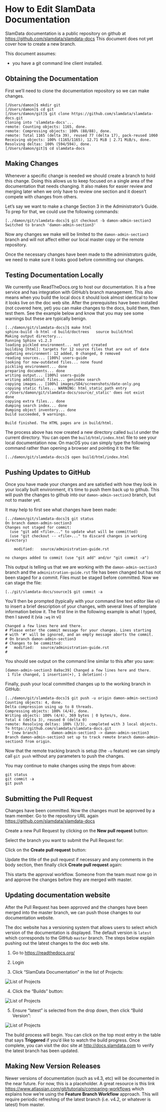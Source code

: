 # How to Edit SlamData Documentation


SlamData documentation is a public repository on github at https://github.com/slamdata/slamdata-docs  This document does not yet cover how to create a new branch.

This document assumes:

* you have a git command line client installed.


## Obtaining the Documentation


First we’ll need to clone the documentation repository so we can make changes.

```
[/Users/damon]$ mkdir git
[/Users/damon]$ cd git
[/Users/damon/git]$ git clone https://github.com/slamdata/slamdata-docs.git
Cloning into 'slamdata-docs'...
remote: Counting objects: 1165, done.
remote: Compressing objects: 100% (88/88), done.
remote: Total 1165 (delta 39), reused 77 (delta 17), pack-reused 1060
Receiving objects: 100% (1165/1165), 12.71 MiB | 2.71 MiB/s, done.
Resolving deltas: 100% (594/594), done.
[/Users/damon/git]$ cd slamdata-docs
```


## Making Changes


Whenever a specific change is needed we should create a branch to hold this change. Doing this allows us to keep focused on a single area of the documentation that needs changing. It also makes for easier review and merging later when we only have to review one section and it doesn’t compete with changes from others.

Let’s say we want to make a change Section 3 in the Administrator’s Guide. To prep for that, we could use the following commands:


```
[../damon/git/slamdata-docs]$ git checkout -b damon-admin-section3
Switched to branch 'damon-admin-section3'
```


Now any changes we make will be limited to the `damon-admin-section3` branch and will not affect either our local master copy or the remote repository.

Once the necessary changes have been made to the administrators guide, we need to make sure it looks good before committing our changes.


## Testing Documentation Locally


We currently use ReadTheDocs.org to host our documentation. It is a free service and has integration with GitHub’s branch management. This also means when you build the local docs it should look almost identical to how it looks live on the doc web site. After the prerequisites have been installed (not covered here, yet) you can make changes to the docs, build them, then test them. See the example below and know that you may see some warnings but these are typically benign.


```
[../damon/git/slamdata-docs]$ make html
sphinx-build -b html -d build/doctrees   source build/html
Making output directory...
Running Sphinx v1.2.3
loading pickled environment... not yet created
building [html]: targets for 12 source files that are out of date
updating environment: 12 added, 0 changed, 0 removed
reading sources... [100%] users-guide
looking for now-outdated files... none found
pickling environment... done
preparing documents... done
writing output... [100%] users-guide
writing additional files... genindex search
copying images... [100%] images/SD4/screenshots/date-only.png
copying static files... WARNING: html_static_path entry u'/Users/damon/git/slamdata-docs/source/_static' does not exist
done
copying extra files... done
dumping search index... done
dumping object inventory... done
build succeeded, 9 warnings.

Build finished. The HTML pages are in build/html.
```


The process above has now created a new directory called `build` under the current directory. You can open the `build/html/index.html` file to see your local documentation now. On macOS you can simply type the following command rather than opening a browser and pointing it to the file:


```
[../damon/git/slamdata-docs]$ open build/html/index.html
```


## Pushing Updates to GitHub


Once you have made your changes and are satisfied with how they look in your locally built environment, it’s time to push them back up to github. This will push the changes to github into our `damon-admin-section3` branch, but not to master yet.

It may help to first see what changes have been made:


```
[../damon/git/slamdata-docs]$ git status
On branch damon-admin-section3
Changes not staged for commit:
  (use "git add <file>..." to update what will be committed)
  (use "git checkout -- <file>..." to discard changes in working directory)

	modified:   source/administration-guide.rst

no changes added to commit (use "git add" and/or "git commit -a")
```


This output is telling us that we are working with the `damon-admin-section3` branch and the `administration-guide.rst` file has been changed but has not been staged for a commit. Files must be staged before committed. Now we can stage the file:


```
[../git/slamdata-docs/source]$ git commit -a
```


You’ll then be prompted (typically with your command line text editor like vi) to insert a brief description of your changes, with several lines of template information below it. The first line in the following example is what I typed, then I saved it (via `:wq` in vi)


```
Changed a few lines here and there.
# Please enter the commit message for your changes. Lines starting
# with '#' will be ignored, and an empty message aborts the commit.
# On branch damon-admin-section3
# Changes to be committed:
#   modified:   source/administration-guide.rst
#
```


You should see output on the command line similar to this after you save:


```
[damon-admin-section3 8a9ac39] Changed a few lines here and there.
 1 file changed, 1 insertion(+), 1 deletion(-)
 ```


Finally, push your local committed changes up to the working branch in GitHub:


```
[../damon/git/slamdata-docs]$ git push -u origin damon-admin-section3
Counting objects: 4, done.
Delta compression using up to 8 threads.
Compressing objects: 100% (4/4), done.
Writing objects: 100% (4/4), 369 bytes | 0 bytes/s, done.
Total 4 (delta 3), reused 0 (delta 0)
remote: Resolving deltas: 100% (3/3), completed with 3 local objects.
To https://github.com/slamdata/slamdata-docs.git
 * [new branch]      damon-admin-section3 -> damon-admin-section3
Branch damon-admin-section3 set up to track remote branch damon-admin-section3 from origin.
```


Now that the remote tracking branch is setup (the `-u` feature) we can simply call `git push` without any parameters to push the changes.

You may continue to make changes using the steps from above:


```
git status
git commit -a
git push
```


## Submitting the Pull Request


Changes have been committed. Now the changes must be approved by a team member. Go to the repository URL again https://github.com/slamdata/slamdata-docs

Create a new Pull Request by clicking on the **New pull request** button:

Select the branch you want to submit the Pull Request for:


Click on the **Create pull request** button:


Update the title of the pull request if necessary and any comments in the body section, then finally click **Create pull request** again:


This starts the approval workflow. Someone from the team must now go in and approve the changes before they are merged with master.


## Updating documentation website


After the Pull Request has been approved and the changes have been merged into the master branch, we can push those changes to our documentation website.

The doc website has a versioning system that allows users to select which version of the documentation is displayed. The default version is `latest` which corresponds to the GitHub `master` branch. The steps below explain pushing out the latest changes to the doc web site.

1. Go to https://readthedocs.org/

2. Login

3. Click “SlamData Documentation” in the list of Projects:

![List of Projects](/git_images/docs1.png?raw=true)

4. Click the “Builds” button:

![List of Projects](/git_images/docs2.png?raw=true)

5. Ensure “latest” is selected from the drop down, then click “Build Version”:

![List of Projects](/git_images/docs3.png?raw=true)


The build process will begin. You can click on the top most entry in the table that says **Triggered** if you’d like to watch the build progress. Once complete, you can visit the doc site at http://docs.slamdata.com to verify the latest branch has been updated.


## Making New Version Releases


Newer versions of documentation (such as v4.3, etc) will be documented in the near future. For now, this is a placeholder. A great resource is this link https://www.atlassian.com/git/tutorials/comparing-workflows which explains how we’re using the **Feature Branch Workflow** approach. This will require periodic refreshing of the latest branch (i.e. v4.2, or whatever is latest) from master.
